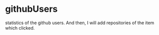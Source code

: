 # githubUsers
statistics of the github users. And then, I will add repositories of the item which clicked.
